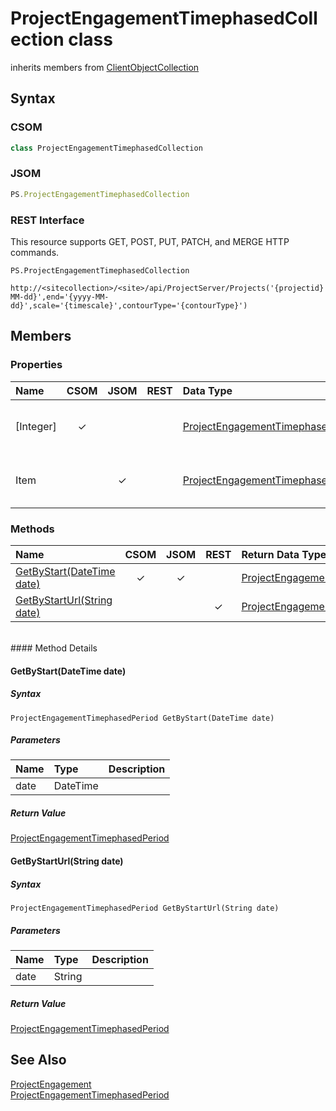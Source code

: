 [comment]: # (Name:ProjectEngagementTimephasedCollection)
[comment]: # (Type:class)
[comment]: # (Status:Incomplete)

# <a name="name"></a>ProjectEngagementTimephasedCollection class

inherits members from [ClientObjectCollection<ProjectEngagementTimephasedPeriod>](https://msdn.microsoft.com/EN-US/library/ee539303)<br/>

<a name="description"></a>

## <a name="syntax"></a>Syntax

### CSOM

```C#
class ProjectEngagementTimephasedCollection 
```
### JSOM

```JavaScript
PS.ProjectEngagementTimephasedCollection
```
### REST Interface

This resource supports GET, POST, PUT, PATCH, and MERGE HTTP commands.

```
PS.ProjectEngagementTimephasedCollection

http://<sitecollection>/<site>/api/ProjectServer/Projects('{projectid}')/Engagements('{engagementid}')/GetTimephasedByUrl(start='{yyyy-MM-dd}',end='{yyyy-MM-dd}',scale='{timescale}',contourType='{contourType}')
```

## <a name="members"></a>Members

### <a name="properties"></a>Properties

|**Name**|**CSOM**|**JSOM**|**REST**|**Data Type**|**Description**|
|:-----|:-----:|:-----:|:-----:|:-----|:-----|
|<a name="[Integer]"></a>[Integer]|&#x2713;|||[ProjectEngagementTimephasedPeriod](ProjectEngagementTimephasedPeriod.md)|Gets a [ProjectEngagementTimephasedPeriod](ProjectEngagementTimephasedPeriod.md) from the collection at the specified index.|
|<a name="Item"></a>Item||&#x2713;||[ProjectEngagementTimephasedPeriod](ProjectEngagementTimephasedPeriod.md)|Gets a [ProjectEngagementTimephasedPeriod](ProjectEngagementTimephasedPeriod.md) from the collection at the specified index.|

### <a name="methods"></a>Methods

|**Name**|**CSOM**|**JSOM**|**REST**|**Return Data Type**|**Description**|
|:-----|:-----:|:-----:|:-----:|:-----|:-----|
|[GetByStart(DateTime date)](#GetByStart_DateTime_date_)|&#x2713;|&#x2713;||[ProjectEngagementTimephasedPeriod](ProjectEngagementTimephasedPeriod.md)||
|[GetByStartUrl(String date)](#GetByStartUrl_String_date_)|||&#x2713;|[ProjectEngagementTimephasedPeriod](ProjectEngagementTimephasedPeriod.md)||

<br/>
#### Method Details

#### <a name="GetByStart_DateTime_date_"></a>GetByStart(DateTime date)
 

##### Syntax

```
ProjectEngagementTimephasedPeriod GetByStart(DateTime date)
```

##### Parameters
|**Name** |**Type**|**Description**|
|:------ |:----|:------ |
|date|DateTime||

##### Return Value

[ProjectEngagementTimephasedPeriod](ProjectEngagementTimephasedPeriod.md)

#### <a name="GetByStartUrl_String_date_"></a>GetByStartUrl(String date)
 

##### Syntax

```
ProjectEngagementTimephasedPeriod GetByStartUrl(String date)
```

##### Parameters
|**Name** |**Type**|**Description**|
|:------ |:----|:------ |
|date|String||

##### Return Value

[ProjectEngagementTimephasedPeriod](ProjectEngagementTimephasedPeriod.md)

## <a name="seeAlso"></a>See Also

[ProjectEngagement](ProjectEngagement.md)<br/>
[ProjectEngagementTimephasedPeriod](ProjectEngagementTimephasedPeriod.md)<br/>
